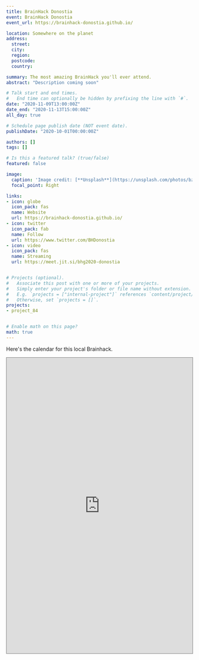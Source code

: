 ```yaml
---
title: BrainHack Donostia
event: BrainHack Donostia
event_url: https://brainhack-donostia.github.io/

location: Somewhere on the planet
address:
  street:
  city:
  region:
  postcode:
  country:

summary: The most amazing BrainHack you'll ever attend.
abstract: "Description coming soon"

# Talk start and end times.
#   End time can optionally be hidden by prefixing the line with `#`.
date: "2020-11-09T13:00:00Z"
date_end: "2020-11-13T15:00:00Z"
all_day: true

# Schedule page publish date (NOT event date).
publishDate: "2020-10-01T00:00:00Z"

authors: []
tags: []

# Is this a featured talk? (true/false)
featured: false

image:
  caption: 'Image credit: [**Unsplash**](https://unsplash.com/photos/bzdhc5b3Bxs)'
  focal_point: Right

links:
- icon: globe
  icon_pack: fas
  name: Website
  url: https://brainhack-donostia.github.io/
- icon: twitter
  icon_pack: fab
  name: Follow
  url: https://www.twitter.com/BHDonostia
- icon: video
  icon_pack: fas
  name: Streaming
  url: https://meet.jit.si/bhg2020-donostia


# Projects (optional).
#   Associate this post with one or more of your projects.
#   Simply enter your project's folder or file name without extension.
#   E.g. `projects = ["internal-project"]` references `content/project/deep-learning/index.md`.
#   Otherwise, set `projects = []`.
projects:
- project_84


# Enable math on this page?
math: true
---
```


Here's the calendar for this local Brainhack.

<iframe src="https://calendar.google.com/calendar/embed?height=1000&amp;wkst=2&amp;bgcolor=%234a578e&amp;src=YmhnLWRvbm9zdGlhQGJjYmwuZXU&amp;color=%23039BE5&amp;title=Brainhack%20Donostia%202020&amp;mode=AGENDA&amp;showTabs=0&amp;showCalendars=0&amp;showPrint=0&amp;tab=mc&amp;mode=week&amp;dates=20201109/20201115&amp;ctz=America/New_York" style="border:solid 1px #777" scrolling="no" width="100%" height="800" frameborder="0"></iframe>
